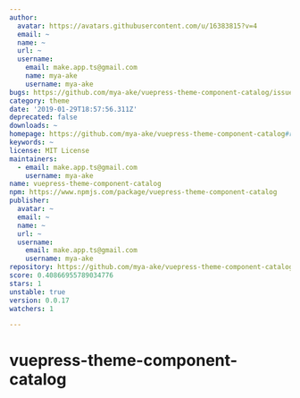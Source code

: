 ```yaml
---
author:
  avatar: https://avatars.githubusercontent.com/u/16383815?v=4
  email: ~
  name: ~
  url: ~
  username:
    email: make.app.ts@gmail.com
    name: mya-ake
    username: mya-ake
bugs: https://github.com/mya-ake/vuepress-theme-component-catalog/issues
category: theme
date: '2019-01-29T18:57:56.311Z'
deprecated: false
downloads: ~
homepage: https://github.com/mya-ake/vuepress-theme-component-catalog#readme
keywords: ~
license: MIT License
maintainers:
  - email: make.app.ts@gmail.com
    username: mya-ake
name: vuepress-theme-component-catalog
npm: https://www.npmjs.com/package/vuepress-theme-component-catalog
publisher:
  avatar: ~
  email: ~
  name: ~
  url: ~
  username:
    email: make.app.ts@gmail.com
    username: mya-ake
repository: https://github.com/mya-ake/vuepress-theme-component-catalog
score: 0.40866955789034776
stars: 1
unstable: true
version: 0.0.17
watchers: 1

---
```


# vuepress-theme-component-catalog
